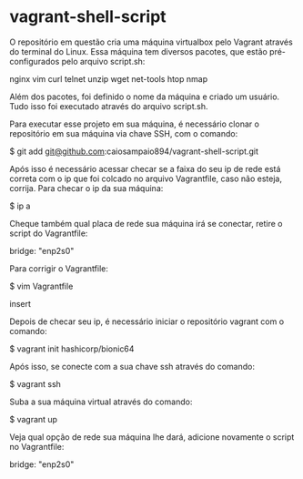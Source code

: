 # vagrant-shell-script


O repositório em questão cria uma máquina virtualbox pelo Vagrant através do terminal do Linux. Essa máquina tem diversos pacotes, que estão pré-configurados pelo arquivo script.sh:

nginx
vim
curl
telnet
unzip
wget
net-tools
htop
nmap

Além dos pacotes, foi definido o nome da máquina e criado um usuário. Tudo isso foi executado através do arquivo script.sh.


Para executar esse projeto em sua máquina, é necessário clonar o repositório em sua máquina via chave SSH, com o comando:

$ git add git@github.com:caiosampaio894/vagrant-shell-script.git

Após isso é necessário acessar checar se a faixa do seu ip de rede está correta com o ip que foi colcado no arquivo Vagrantfile, caso não esteja, corrija.
Para checar o ip da sua máquina:

$ ip a

Cheque também qual placa de rede sua máquina irá se conectar, retire o script do Vagrantfile:

bridge: "enp2s0"

Para corrigir o Vagrantfile:

$ vim Vagrantfile

insert

Depois de checar seu ip, é necessário iniciar o repositório vagrant com o comando:

$ vagrant init hashicorp/bionic64

Após isso, se conecte com a sua chave ssh através do comando:

$ vagrant ssh

Suba a sua máquina virtual através do comando:

$ vagrant up

Veja qual opção de rede sua máquina lhe dará, adicione novamente o script no Vagrantfile:

bridge: "enp2s0"

